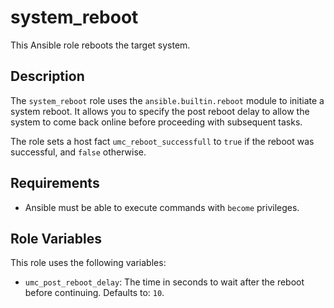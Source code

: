 # system_reboot

This Ansible role reboots the target system.

## Description

The `system_reboot` role uses the `ansible.builtin.reboot` module to initiate a system reboot. It allows you to specify the post reboot delay to allow the system to come back online before proceeding with subsequent tasks.

The role sets a host fact `umc_reboot_successfull` to `true` if the reboot was successful, and `false` otherwise.

## Requirements

- Ansible must be able to execute commands with `become` privileges.

## Role Variables

This role uses the following variables:

- `umc_post_reboot_delay`: The time in seconds to wait after the reboot before continuing. Defaults to: `10`.
